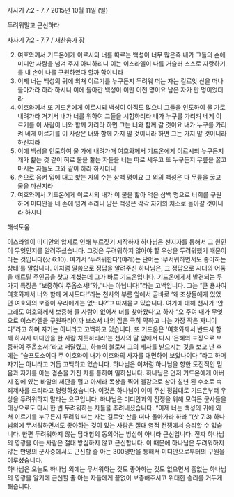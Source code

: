 사사기 7:2 - 7:7 
2015년 10월 11일 (일)

두려워말고 근신하라



사사기 7:2 - 7:7 / 새찬송가  장


2. 여호와께서 기드온에게 이르시되 너를 따르는 백성이 너무 많은즉 내가 그들의 손에 미디안 사람을 넘겨 주지 아니하리니 이는 이스라엘이 나를 거슬러 스스로 자랑하기를 내 손이 나를 구원하였다 할까 함이니라 
3. 이제 너는 백성의 귀에 외쳐 이르기를 누구든지 두려워 떠는 자는 길르앗 산을 떠나 돌아가라 하라 하시니 이에 돌아간 백성이 이만 이천 명이요 남은 자가 만 명이었더라 
4. 여호와께서 또 기드온에게 이르시되 백성이 아직도 많으니 그들을 인도하여 물 가로 내려가라 거기서 내가 너를 위하여 그들을 시험하리라 내가 누구를 가리켜 네게 이르기를 이 사람이 너와 함께 가리라 하면 그는 너와 함께 갈 것이요 내가 누구를 가리켜 네게 이르기를 이 사람은 너와 함께 가지 말 것이니라 하면 그는 가지 말 것이니라 하신지라 
5. 이에 백성을 인도하여 물 가에 내려가매 여호와께서 기드온에게 이르시되 누구든지 개가 핥는 것 같이 혀로 물을 핥는 자들을 너는 따로 세우고 또 누구든지 무릎을 꿇고 마시는 자들도 그와 같이 하라 하시더니 
6. 손으로 움켜 입에 대고 핥는 자의 수는 삼백 명이요 그 외의 백성은 다 무릎을 꿇고 물을 마신지라 
7. 여호와께서 기드온에게 이르시되 내가 이 물을 핥아 먹은 삼백 명으로 너희를 구원하며 미디안을 네 손에 넘겨 주리니 남은 백성은 각각 자기의 처소로 돌아갈 것이니라 하시니

해석도움





이스라엘이 미디안의 압제로 인해 부르짖기 시작하자 하나님은 선지자를 통해서 그 원인이 무엇인지를 알려주셨습니다. 그것은 두려워하지 않아야 할 우상을 두려워했기 때문이라는 것입니다(삿 6:10). 여기서 ‘두려워한다’(야레)는 단어는 ‘무서워하면서도 좋아하는 상태’를 말합니다. 
이처럼 말씀으로 정답을 알려주신 하나님은, 그 정답으로 시대의 어둠을 깨트릴 주인공을 찾고 계셨는데 그가 바로 기드온입니다. 
기드온에게서 발견되는 두가지 특징은 “보증하여 주옵소서!”와,“나는 아닙니다!”라는 고백입니다. 그는 “큰 용사여 여호와께서 너와 함께 계시도다!”라는 천사의 부름 앞에서 곧바로 ‘왜 조상들에게 있었던 여호와의 보증이 우리에게는 없느냐?’고 따져묻고 있습니다. 여기에 대해 천사가 ‘안 그래도 여호와께서 보증해 줄 사람이 없어서 너를 찾아왔다’고 하자 “오 주여 내가 무엇으로 이스라엘을 구원하리이까 보소서 나의 집은 극히 약하고 나는 가장 작은 자니이다”라고 하며 자기는 아니라고 고백하고 있습니다. 또 기드온은 '여호와께서 반드시 함께 하시사 미디안을 한 사람 치듯하리라'는 천사의 말 앞에서 다시 ‘은혜의 표징으로 보증하여 주옵소서!’라고 매달렸고, 하늘의 불로써 그의 제사를 받으시는 것을 보고 난 후에는 “슬프도소이다 주 여호와여 내가 여호와의 사자를 대면하여 보았나이다 ”라고 하며 자기는 아니라고 거듭 고백하고 있습니다. 하나님은 이처럼 하나님을 향한 도전적인 믿음과 자기를 아는 겸손을 가진 자를 통하여 일하십니다. 
하나님은 먼저 기드온에게 아버지 집에 있는 바알의 제단을 헐고 아세라 목상을 찍어 뗄감으로 삼아 칠년 된 수소로 속죄제사를 드리라고 명령하셨습니다. 이것은 하나님이 이미 주신 정답대로 기드온부터 우상을 두려워하지 말라는 요구입니다. 하나님은 미디안과의 전쟁을 위해 모여든 군사들을 대상으로도  다시 한 번 두려워하는 자들을 추려내셨습니다. “이제 너는 백성의 귀에 외쳐 이르기를 누구든지 두려워 떠는 자는 길르앗 산을 떠나 돌아가라 하라 ”(삿 7:3)
하나님외에 무서워하면서도 좋아하는 것이 있는 사람은 절대 영적 전쟁에서 승리할 수 없습니다. 
한편 두려워하지 않는 담대함의 동의어는 방심이 아니라 근신입니다. 진짜 하나님의 영광을 아는 사람은 절대 방심하지 않고 근신합니다. 이 때문에 하나님은 두려워하지 않는 만명의 군사중에서도 근신할 줄 아는 300명만을 통해서 미디안으로부터의 구원을 이루셨습니다.   
하나님은 오늘도 하나님 외에는 무서워하는 것도 좋아하는 것도 없으면서
흠없는 하나님의 영광을 알기에 근신할 줄 아는 자들에게 끝없이 보증해주시고 위대한 승리를 거두게 해줍니다.